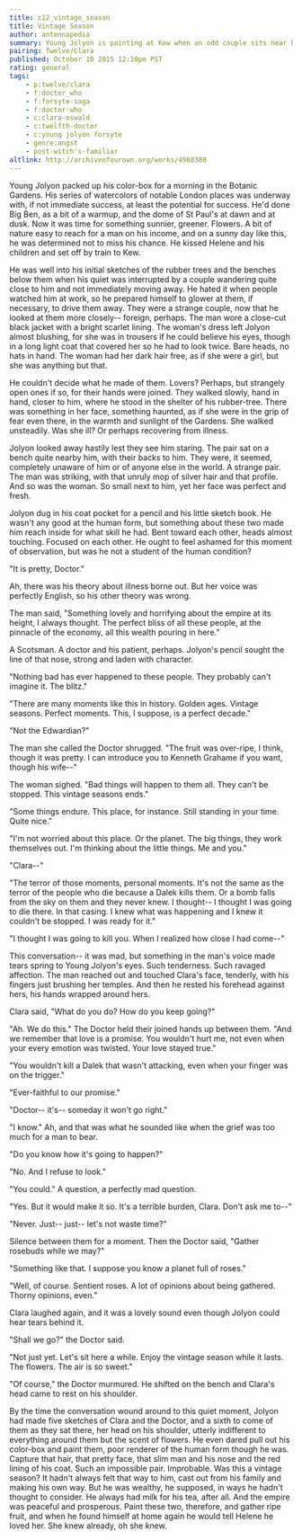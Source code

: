 ```yaml
---
title: c12_vintage_season
title: Vintage Season
author: antennapedia
summary: Young Jolyon is painting at Kew when an odd couple sits near him and has an even odder conversation.
pairing: Twelve/Clara
published: October 10 2015 12:10pm PST
rating: general
tags:
    - p:twelve/clara
    - f:doctor_who
    - f:forsyte-saga
    - f:doctor-who
    - c:clara-oswald
    - c:twelfth-doctor
    - c:young jolyon forsyte
    - genre:angst
    - post-witch's-familiar
altlink: http://archiveofourown.org/works/4968388
---
```

Young Jolyon packed up his color-box for a morning in the Botanic Gardens. His series of watercolors of notable London places was underway with, if not immediate success, at least the potential for success. He'd done Big Ben, as a bit of a warmup, and the dome of St Paul's at dawn and at dusk. Now it was time for something sunnier, greener. Flowers. A bit of nature easy to reach for a man on his income, and on a sunny day like this, he was determined not to miss his chance. He kissed Helene and his children and set off by train to Kew.

He was well into his initial sketches of the rubber trees and the benches below them when his quiet was interrupted by a couple wandering quite close to him and not immediately moving away. He hated it when people watched him at work, so he prepared himself to glower at them, if necessary, to drive them away. They were a strange couple, now that he looked at them more closely-- foreign, perhaps. The man wore a close-cut black jacket with a bright scarlet lining. The woman's dress left Jolyon almost blushing, for she was in trousers if he could believe his eyes, though in a long light coat that covered her so he had to look twice. Bare heads, no hats in hand. The woman had her dark hair free, as if she were a girl, but she was anything but that.

He couldn't decide what he made of them. Lovers? Perhaps, but strangely open ones if so, for their hands were joined. They walked slowly, hand in hand, closer to him, where he stood in the shelter of his rubber-tree. There was something in her face, something haunted, as if she were in the grip of fear even there, in the warmth and sunlight of the Gardens. She walked unsteadily. Was she ill? Or perhaps recovering from illness.

Jolyon looked away hastily lest they see him staring. The pair sat on a bench quite nearby him, with their backs to him. They were, it seemed, completely unaware of him or of anyone else in the world. A strange pair. The man was striking, with that unruly mop of silver hair and that profile. And so was the woman. So small next to him, yet her face was perfect and fresh.

Jolyon dug in his coat pocket for a pencil and his little sketch book. He wasn't any good at the human form, but something about these two made him reach inside for what skill he had. Bent toward each other, heads almost touching. Focused on each other. He ought to feel ashamed for this moment of observation, but was he not a student of the human condition?

"It is pretty, Doctor."

Ah, there was his theory about illness borne out. But her voice was perfectly English, so his other theory was wrong.

The man said, "Something lovely and horrifying about the empire at its height, I always thought. The perfect bliss of all these people, at the pinnacle of the economy, all this wealth pouring in here."

A Scotsman. A doctor and his patient, perhaps. Jolyon's pencil sought the line of that nose, strong and laden with character.

"Nothing bad has ever happened to these people. They probably can't imagine it. The blitz."

"There are many moments like this in history. Golden ages. Vintage seasons. Perfect moments. This, I suppose, is a perfect decade."

"Not the Edwardian?"

The man she called the Doctor shrugged. "The fruit was over-ripe, I think, though it was pretty. I can introduce you to Kenneth Grahame if you want, though his wife--"

The woman sighed. "Bad things will happen to them all. They can't be stopped. This vintage seasons ends."

"Some things endure. This place, for instance. Still standing in your time. Quite nice."

"I'm not worried about this place. Or the planet. The big things, they work themselves out. I'm thinking about the little things. Me and you."

"Clara--"

"The terror of those moments, personal moments. It's not the same as the terror of the people who die because a Dalek kills them. Or a bomb falls from the sky on them and they never knew. I thought-- I thought I was going to die there. In that casing. I knew what was happening and I knew it couldn't be stopped. I was ready for it."

"I thought I was going to kill you. When I realized how close I had come--"

This conversation-- it was mad, but something in the man's voice made tears spring to Young Jolyon's eyes. Such tenderness. Such ravaged affection. The man reached out and touched Clara's face, tenderly, with his fingers just brushing her temples. And then he rested his forehead against hers, his hands wrapped around hers.

Clara said, "What do you do? How do you keep going?"

"Ah. We do this." The Doctor held their joined hands up between them. "And we remember that love is a promise. You wouldn't hurt me, not even when your every emotion was twisted. Your love stayed true."

"You wouldn't kill a Dalek that wasn't attacking, even when your finger was on the trigger."

"Ever-faithful to our promise."

"Doctor-- it's-- someday it won't go right."

"I know." Ah, and that was what he sounded like when the grief was too much for a man to bear.

"Do you know how it's going to happen?"

"No. And I refuse to look."

"You could." A question, a perfectly mad question.

"Yes. But it would make it so. It's a terrible burden, Clara. Don't ask me to--"

"Never. Just-- just-- let's not waste time?"

Silence between them for a moment. Then the Doctor said, "Gather rosebuds while we may?"

"Something like that. I suppose you know a planet full of roses."

"Well, of course. Sentient roses. A lot of opinions about being gathered. Thorny opinions, even."

Clara laughed again, and it was a lovely sound even though Jolyon could hear tears behind it.

"Shall we go?" the Doctor said.

"Not just yet. Let's sit here a while. Enjoy the vintage season while it lasts. The flowers. The air is so sweet."

"Of course," the Doctor murmured. He shifted on the bench and Clara's head came to rest on his shoulder.

By the time the conversation wound around to this quiet moment, Jolyon had made five sketches of Clara and the Doctor, and a sixth to come of them as they sat there, her head on his shoulder, utterly indifferent to everything around them but the scent of flowers. He even dared pull out his color-box and paint them, poor renderer of the human form though he was. Capture that hair, that pretty face, that slim man and his nose and the red lining of his coat. Such an impossible pair. Improbable. Was this a vintage season? It hadn't always felt that way to him, cast out from his family and making his own way. But he was wealthy, he supposed, in ways he hadn't thought to consider. He always had milk for his tea, after all. And the empire was peaceful and prosperous. Paint these two, therefore, and gather ripe fruit, and when he found himself at home again he would tell Helene he loved her. She knew already, oh she knew.
